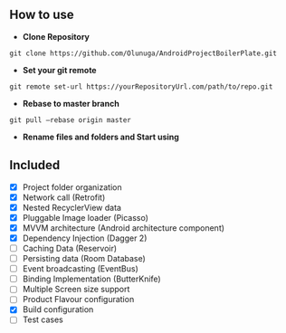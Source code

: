 ## How to use

- **Clone Repository** 
```
git clone https://github.com/Olunuga/AndroidProjectBoilerPlate.git
```

- **Set your git remote** 
```
git remote set-url https://yourRepositoryUrl.com/path/to/repo.git
```

- **Rebase to master branch** 
```
git pull —rebase origin master
```

- **Rename files and folders and Start using**



## Included
- [x] Project folder organization
- [X] Network call (Retrofit)
- [x] Nested RecyclerView data
- [x] Pluggable Image loader (Picasso)
- [x] MVVM architecture (Android architecture component)
- [X] Dependency Injection (Dagger 2)
- [ ] Caching Data (Reservoir)
- [ ] Persisting data (Room Database)
- [ ] Event broadcasting (EventBus)
- [ ] Binding Implementation (ButterKnife)
- [ ] Multiple Screen size support
- [ ] Product Flavour configuration
- [X] Build configuration
- [ ] Test cases
